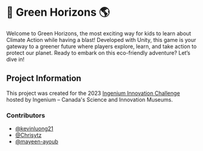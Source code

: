 # 🌿 Green Horizons 🌎
Welcome to Green Horizons, the most exciting way for kids to learn about Climate Action while having a blast! Developed with Unity, this game is your gateway to a greener future where players explore, learn, and take action to protect our planet. Ready to embark on this eco-friendly adventure? Let’s dive in!

## Project Information
This project was created for the 2023 [Ingenium Innovation Challenge](https://ingeniumcanada.org/innovation-challenge) hosted by Ingenium – Canada's Science and Innovation Museums.

### Contributors
- [@kevinluong21](https://github.com/kevinluong21)
- [@Chrisytz](https://github.com/Chrisytz)
- [@mayeen-ayoub](https://github.com/mayeen-ayoub)
